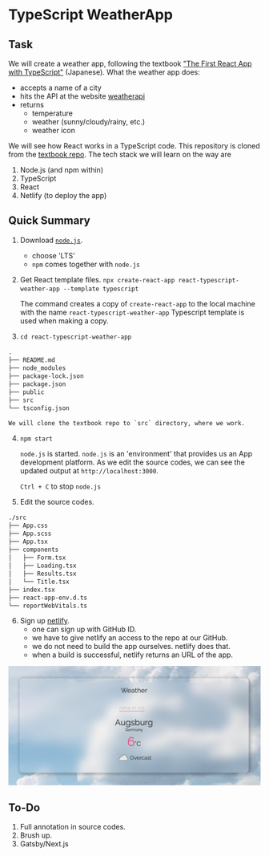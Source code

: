# TypeScript WeatherApp
## Task

We will create a weather app, following the textbook ["The First React
App with TypeScript"](https://react-typescript-book-weather-app.netlify.app/links) (Japanese). What the weather app does:

- accepts a name of a city
- hits the API at the website [weatherapi](https://www.weatherapi.com)
- returns
   + temperature
   + weather (sunny/cloudy/rainy, etc.)
   + weather icon

We will see how React works in a TypeScript code. This repository is
cloned from the [textbook
repo](https://github.com/mod728/react-typescript-book-weather-app).
The tech stack we will learn on the way are

1. Node.js (and npm within)
2. TypeScript
3. React
4. Netlify (to deploy the app)

## Quick Summary

1. Download [`node.js`](https://nodejs.org/en/download/).
   - choose 'LTS'
   - `npm` comes together with `node.js`

2. Get React template files.
   `npx create-react-app react-typescript-weather-app --template typescript`

   The command creates a copy of `create-react-app` to the local
   machine with the name `react-typescript-weather-app` Typescript
   template is used when making a copy.

3. `cd react-typescript-weather-app`

```
.
├── README.md
├── node_modules
├── package-lock.json
├── package.json
├── public
├── src
└── tsconfig.json
```

    We will clone the textbook repo to `src` directory, where we work.

4. `npm start`

    `node.js` is started. `node.js` is an 'environment' that provides
    us an App development platform. As we edit the source codes, we
    can see the updated output at `http://localhost:3000`.

    `Ctrl + C` to stop `node.js`

5.  Edit the source codes.

```
./src
├── App.css
├── App.scss
├── App.tsx
├── components
│   ├── Form.tsx
│   ├── Loading.tsx
│   ├── Results.tsx
│   └── Title.tsx
├── index.tsx
├── react-app-env.d.ts
└── reportWebVitals.ts
```


6.  Sign up [netlify](http://www.netlify.com).
    - one can sign up with GitHub ID.
    - we have to give netlify an access to the repo at our GitHub.
    - we do not need to build the app ourselves. netlify does that.
    - when a build is successful, netlify returns an URL of the app.

   ![Weather app on netlify](./images/netlify.png)

## To-Do
1. Full annotation in source codes.
2. Brush up.
3. Gatsby/Next.js

